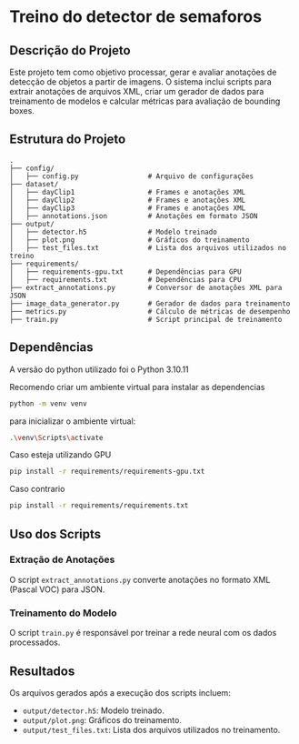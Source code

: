 # Treino do detector de semaforos

## Descrição do Projeto

Este projeto tem como objetivo processar, gerar e avaliar anotações de detecção de objetos a partir de imagens. O sistema inclui scripts para extrair anotações de arquivos XML, criar um gerador de dados para treinamento de modelos e calcular métricas para avaliação de bounding boxes.

## Estrutura do Projeto

```plaintext
.
├── config/                       
│   ├── config.py                 # Arquivo de configurações
├── dataset/                       
│   ├── dayClip1                  # Frames e anotações XML
│   ├── dayClip2                  # Frames e anotações XML
│   ├── dayClip3                  # Frames e anotações XML
│   ├── annotations.json          # Anotações em formato JSON
├── output/                       
│   ├── detector.h5               # Modelo treinado
│   ├── plot.png                  # Gráficos do treinamento
│   ├── test_files.txt            # Lista dos arquivos utilizados no treino
├── requirements/                       
│   ├── requirements-gpu.txt      # Dependências para GPU
│   ├── requirements.txt          # Dependências para CPU
├── extract_annotations.py        # Conversor de anotações XML para JSON
├── image_data_generator.py       # Gerador de dados para treinamento
├── metrics.py                    # Cálculo de métricas de desempenho
├── train.py                      # Script principal de treinamento
```

## Dependências
A versão do python utilizado foi o Python 3.10.11

Recomendo criar um ambiente virtual para instalar as dependencias
```bash
python -m venv venv
```

para inicializar o ambiente virtual:
```bash
.\venv\Scripts\activate
```

Caso esteja utilizando GPU
```bash
pip install -r requirements/requirements-gpu.txt
```
Caso contrario
```bash
pip install -r requirements/requirements.txt
```

## Uso dos Scripts

### Extração de Anotações
O script `extract_annotations.py` converte anotações no formato XML (Pascal VOC) para JSON.

### Treinamento do Modelo
O script `train.py` é responsável por treinar a rede neural com os dados processados.

## Resultados
Os arquivos gerados após a execução dos scripts incluem:

* `output/detector.h5`: Modelo treinado.
* `output/plot.png`: Gráficos do treinamento.
* `output/test_files.txt`: Lista dos arquivos utilizados no treinamento.